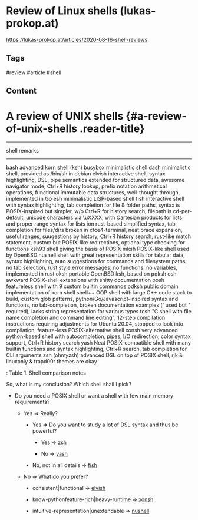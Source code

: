 # Review of Linux shells (lukas-prokop.at)

<https://lukas-prokop.at/articles/2020-08-16-shell-reviews>

## Tags

#review #article #shell

## Content

A review of UNIX shells {#a-review-of-unix-shells .reader-title}
=======================

------------------------------------------------------------------------

  shell           remarks
  --------------- ------------------------------------------------------------------------------------------------------------------------------------------------------------------------------------------------------------------------------------------------------------------------------------------
  bash            advanced korn shell (ksh)
  busybox         minimalistic shell
  dash            minimalistic shell, provided as /bin/sh in debian
  elvish          interactive shell, syntax highlighting, DSL, pipe semantics extended for structured data, awesome navigator mode, Ctrl+R history lookup, prefix notation arithmetical operations, functional immutable data structures, well-thought through, implemented in Go
  esh             minimalistic LISP-based shell
  fish            interactive shell with syntax highlighting, tab completion for file & folder paths, syntax is POSIX-inspired but simpler, w/o Ctrl+R for history search, filepath is cd-per-default, unicode characters via \\uXXXX, with Cartesian products for lists and proper range syntax for lists
  ion             rust-based simplified syntax, tab completion for files/dirs broken in xfce4-terminal, neat brace expansion, useful ranges, suugestions by history, Ctrl+R history search, rust-like match statement, custom but POSIX-like redirections, optional type checking for functions
  ksh93           shell giving the basis of POSIX
  mksh            POSIX-like shell used by OpenBSD
  nushell         shell with great representation skills for tabular data, syntax highlighting, auto suggestions for commands and filesystem paths, no tab selection, rust style error messages, no functions, no variables, implemented in rust
  oksh            portable OpenBSD ksh, based on pdksh
  osh             awkward POSIX-shell extensions with shitty documentation
  posh            featureless shell with 9 custom builtin commands
  pdksh           public domain implementation of korn shell
  shell++         OOP shell with large C++ code stack to build, custom glob patterns, python/Go/Javascript-inspired syntax and functions, no tab-completion, broken documentation examples (\' used but \" required), lacks string representation for various types
  tcsh            "C shell with file name completion and command line editing", 12-step compilation instructions requiring adjustments for Ubuntu 20.04, stopped to look into compilation, feature-less POSIX-alternative shell
  xonsh           very advanced python-based shell with autocompletion, pipes, I/O redirection, color syntax support, Ctrl+R history search
  yash            Neat POSIX-compatible shell with many builtin functions and syntax highlighting, Ctrl+R search, tab completion for CLI arguments
  zsh (ohmyzsh)   advanced DSL on top of POSIX shell, rjk & linuxonly & trapd00r themes are okay

  : Table 1. Shell comparison notes

So, what is my conclusion? Which shell shall I pick?

-   Do you need a POSIX shell or want a shell with few main memory requirements?

    -   Yes ⇒ Really?

        -   Yes ⇒ Do you want to study a lot of DSL syntax and thus be powerful?

            -   Yes ⇒ [zsh](https://www.zsh.org/)

            -   No ⇒ [yash](https://yash.osdn.jp/index.html.en)

        -   No, not in all details ⇒ [fish](https://fishshell.com/)

    -   No ⇒ What do you prefer?

        -   consistent\|functional ⇒ [elvish](https://elv.sh/)

        -   know-pythonfeature-rich\|heavy-runtime ⇒ [xonsh](https://xon.sh/)

        -   intuitive-representation\|unextendable ⇒ [nushell](https://www.nushell.sh/)
